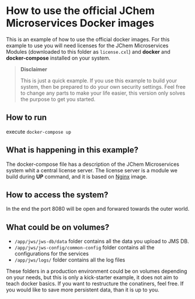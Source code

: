# How to use the official JChem Microservices Docker images

This is an example of how to use the official docker images.
For this example to use you will need licenses for the JChem Microservices
Modules (downloaded to this folder as `license.cxl`) and __docker__ and 
__docker-compose__ installed on your system.

> **Disclaimer**
>
> This is just a quick example. If you use this example to build your system,
then be prepared to do your own security settings. Feel free to change any parts
to make your life easier, this version only solves the purpose to get you started.

## How to run

execute `docker-compose up`

## What is happening in this example?

The docker-compose file has a description of the JChem Microservices system
whit a central license server. The license server is a module we build during 
__UP__ command, and it is based on [Nginx](https://hub.docker.com/_/nginx) image.

## How to access the system?

In the end the port 8080 will be open and forwared towards the outer world. 

## What could be on volumes?

* `/app/jws/jws-db/data` folder contains all the data you upload to JMS DB.
* `/app/jws/jws-config/common-config` folder contains all the configurations for the services
* `/app/jws/logs/` folder contains all the log files

These folders in a production environment could be on volumes depending on your 
needs, but this is only a kick-starter example, it does not aim to teach docker 
basics. If you want to restructure the conatiners, feel free. If you would like 
to save more persistent data, than it is up to you.
